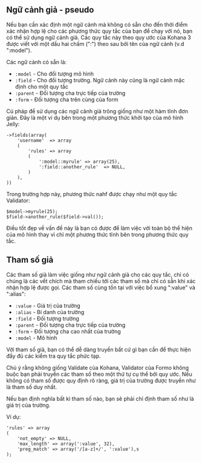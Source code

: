 ## Ngữ cảnh giả - pseudo

Nếu bạn cần xác định một ngữ cảnh mà không có sẵn cho đến thời điểm xác nhận hợp lệ cho các phương thức quy tắc của bạn để chạy với nó, bạn có thể sử dụng ngữ cảnh giả.
Các quy tắc này theo quy ước của Kohana 3 được viết với một dấu hai chấm (":") theo sau bởi tên của ngữ cảnh (v.d ":model").

Các ngữ cảnh có sẵn là:

* `:model` - Cho đối tượng mô hình
* `:field` - Cho đối tượng trường. Ngữ cảnh này cũng là ngữ cảnh mặc định cho một quy tắc
* `:parent` - Đối tượng cha trực tiếp của trường
* `:form` - Đối tượng cha trên cùng của form

Cú pháp để sử dụng các ngữ cảnh giả trông giống như một hàm tĩnh đơn giản.
Đây là một ví dụ bên trong một phương thức khởi tạo của mô hình Jelly:

	->fields(array(
		'username'	=> array
		(
			'rules'	=> array
			(
				':model::myrule' => array(25),
				':field::another_rule'	=> NULL,			
			)
		),
	))

Trong trường hợp này, phương thức nahf được chạy như một quy tắc Validator:

	$model->myrule(25);
	$field->another_rule($field->val());
	
Điều tốt đẹp về vấn đề này là bạn có được để làm việc với toàn bộ thể hiện của mô hình thay vì chỉ một phương thức tĩnh bên trong phương thức quy tắc.

## Tham số giả

Các tham số giả làm việc giống như ngữ cảnh giả cho các quy tắc, chỉ có chúng là các vết chích mà tham chiếu tới các tham số mà chỉ có sẵn khi xác nhận hợp lệ được gọi.
Các tham số cùng tồn tại với việc bổ xung ":value" và ":alias":

* `:value` - Giá trị của trường
* `:alias` - Bí danh của trường
* `:field` - Đối tượng trường
* `:parent` - Đối tượng cha trực tiếp của trường
* `:form` - Đối tượng cha cao nhất của trường
* `:model` - Mô hình

Với tham số giả, bạn có thể dễ dàng truyền bất cứ gì bạn cần để thực hiện đầy đủ các kiểm tra quy tắc phức tạp.

Chú ý rằng không giống Validate của Kohana, Validator của Formo không buộc bạn phải truyền các tham số theo một thứ tự cụ thể bởi quy ước.
Nếu không có tham số được quy định rõ ràng, giá trị của trường được truyền như là tham số duy nhất.

Nếu bạn định nghĩa bất kì tham số nào, bạn sẽ phải chỉ định tham số như là giá trị của trường.

Ví dụ:

	'rules' => array
	(
		'not_empty' => NULL,
		'max_length' => array(':value', 32),
		'preg_match' => array('/[a-z]+/', ':value'),s
	);